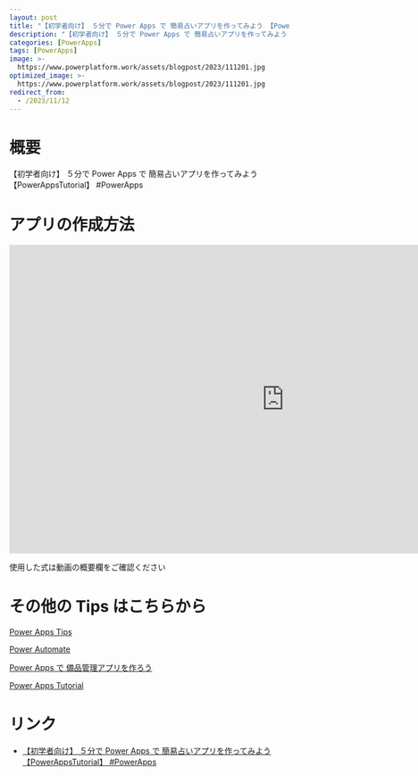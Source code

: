 ```yaml
---
layout: post
title: "【初学者向け】 ５分で Power Apps で 簡易占いアプリを作ってみよう 【PowerAppsTutorial】 #PowerApps"
description: "【初学者向け】 ５分で Power Apps で 簡易占いアプリを作ってみよう 【PowerAppsTutorial】 #PowerAppsを動画で分かりやすく解説"
categories: [PowerApps]
tags: [PowerApps]
image: >-
  https://www.powerplatform.work/assets/blogpost/2023/111201.jpg
optimized_image: >-
  https://www.powerplatform.work/assets/blogpost/2023/111201.jpg
redirect_from:
  - /2023/11/12
---
```



#  概要

【初学者向け】 ５分で Power Apps で 簡易占いアプリを作ってみよう 【PowerAppsTutorial】 #PowerApps


# アプリの作成方法

<iframe width="983" height="553" src="https://www.youtube.com/embed/EvlbjGbZS4g" title="YouTube video player" frameborder="0" allow="accelerometer; autoplay; clipboard-write; encrypted-media; gyroscope; picture-in-picture" allowfullscreen></iframe>


使用した式は動画の概要欄をご確認ください


# その他の Tips はこちらから

[Power Apps Tips](https://www.youtube.com/watch?v=VrAQf3JQ7yM&list=PLVhFi1fb3DqakSLVMn22DDcySXh9jtzi- )


[Power Automate](https://www.youtube.com/watch?v=-YnJYT0ASEM&list=PLVhFi1fb3Dqbzic6GieqnLFgD3aTj-eHA)


[Power Apps で 備品管理アプリを作ろう](https://www.youtube.com/playlist?list=PLVhFi1fb3DqZM3HKb8Hea6XEL96990Fyn)


[Power Apps Tutorial](https://www.youtube.com/playlist?list=PLVhFi1fb3DqalxpL974VvAJvV4iWoSbe_)


# リンク


- [【初学者向け】 ５分で Power Apps で 簡易占いアプリを作ってみよう 【PowerAppsTutorial】 #PowerApps](https://www.youtube.com/watch?v=EvlbjGbZS4g)

